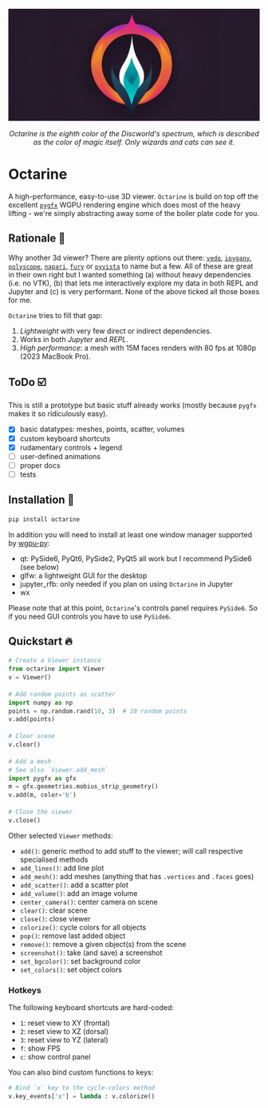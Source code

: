 ![cocoa](docs/_static/octarine_logo_banner.png)
<p align="center">
<i>
Octarine is the eighth color of the Discworld's spectrum, which is described as the color of magic itself. Only wizards and cats can see it.
</i>
</p>

# Octarine
A high-performance, easy-to-use 3D viewer. `Octarine` is build on top off the excellent
[`pygfx`](https://github.com/pygfx/pygfx) WGPU rendering engine which does most of the heavy lifting - we're simply
abstracting away some of the boiler plate code for you.

## Rationale :thought_balloon:
Why another 3d viewer? There are plenty options out there:
[`vedo`](https://github.com/marcomusy/vedo), [`ipygany`](https://github.com/jupyter-widgets-contrib/ipygany), [`polyscope`](https://github.com/nmwsharp/polyscope), [`napari`](https://github.com/napari/napari), [`fury`](https://github.com/fury-gl/fury) or [`pyvista`](https://github.com/pyvista/pyvista) to name but a few. All of these are great in their own right but I wanted something (a) without heavy dependencies (i.e. no VTK), (b) that lets me interactively explore my data in both REPL and Jupyter and (c) is very performant. None of the above ticked all those boxes for me.

`Octarine` tries to fill that gap:
1. _Lightweight_ with very few direct or indirect dependencies.
2. Works in both _Jupyter_ and _REPL_.
3. _High performance_: a mesh with 15M faces renders with 80 fps at 1080p (2023 MacBook Pro).

## ToDo :ballot_box_with_check:
This is still a prototype but basic stuff already works (mostly because `pygfx` makes it so ridiculously easy).

- [x] basic datatypes: meshes, points, scatter, volumes
- [x] custom keyboard shortcuts
- [x] rudamentary controls + legend
- [ ] user-defined animations
- [ ] proper docs
- [ ] tests

## Installation :rocket:

```bash
pip install octarine
```

In addition you will need to install at least one window manager supported by [wgpu-py](https://github.com/pygfx/wgpu-py):
- qt: PySide6, PyQt6, PySide2, PyQt5 all work but I recommend PySide6 (see below)
- glfw: a lightweight GUI for the desktop
- jupyter_rfb: only needed if you plan on using `Octarine` in Jupyter
- wx

Please note that at this point, `Octarine`'s controls panel requires `PySide6`. So if you need GUI controls you have to use `PySide6`.

## Quickstart :fire:

```python
# Create a Viewer instance
from octarine import Viewer
v = Viewer()

# Add random points as scatter
import numpy as np
points = np.random.rand(10, 3)  # 10 random points
v.add(points)

# Clear scene
v.clear()

# Add a mesh
# See also `Viewer.add_mesh`
import pygfx as gfx
m = gfx.geometries.mobius_strip_geometry()
v.add(m, color='b')

# Close the viewer
v.close()
```

Other selected `Viewer` methods:
- `add()`: generic method to add stuff to the viewer; will call respective specialised methods
- `add_lines()`: add line plot
- `add_mesh()`: add meshes (anything that has `.vertices` and `.faces` goes)
- `add_scatter()`: add a scatter plot
- `add_volume()`: add an image volume
- `center_camera()`: center camera on scene
- `clear()`: clear scene
- `close()`: close viewer
- `colorize()`: cycle colors for all objects
- `pop()`: remove last added object
- `remove()`: remove a given object(s) from the scene
- `screenshot()`: take (and save) a screenshot
- `set_bgcolor()`: set background color
- `set_colors()`: set object colors

### Hotkeys
The following keyboard shortcuts are hard-coded:
- `1`: reset view to XY (frontal)
- `2`: reset view to XZ (dorsal)
- `3`: reset view to YZ (lateral)
- `f`: show FPS
- `c`: show control panel

You can also bind custom functions to keys:

```python
# Bind `x` key to the cycle-colors method
v.key_events['x'] = lambda : v.colorize()
```
